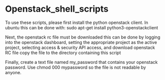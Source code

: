 # Openstack_shell_scripts

To use these scripts, please first install the
python openstack client.
In ubuntu this can be done with:
sudo apt-get install python3-openstackclient

Next, the openstack rc file must be downloaded
this can be done by logging into the openstack
dashboard, setting the appropriate project as
the active project, selecting access & security
API access, and download openstack RC file
copy the file to the directory containing this 
script

Finally, create a text file named my_password
that contains your openstack password.  Use
chmod 000 mypassword
so the file is not readable by anyone.


